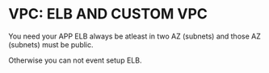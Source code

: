 # VPC: ELB AND CUSTOM VPC

You need your APP ELB always be atleast in two AZ (subnets) and those AZ (subnets) must be public. 

Otherwise you can not event setup ELB.









